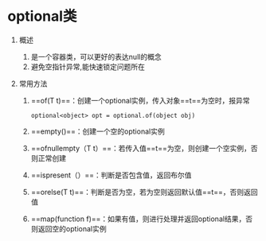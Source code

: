 # optional类

1. 概述

   1. 是一个容器类，可以更好的表达null的概念
   2. 避免空指针异常,能快速锁定问题所在

2. 常用方法

   1. ==of(T t)==：创建一个optional实例，传入对象==t==为空时，报异常

      `optional<object> opt = optional.of(object obj)`

   2. ==empty()==：创建一个空的optional实例

   3. ==ofnullempty（T t）==：若传入值==t==为空，则创建一个空实例，否则正常创建

   4. ==ispresent（）==：判断是否包含值，返回布尔值

   5. ==orelse(T t)==：判断是否为空，若为空则返回默认值==t==，否则返回值

   6. ==map(function f)==：如果有值，则进行处理并返回optional结果，否则返回空的optional实例

